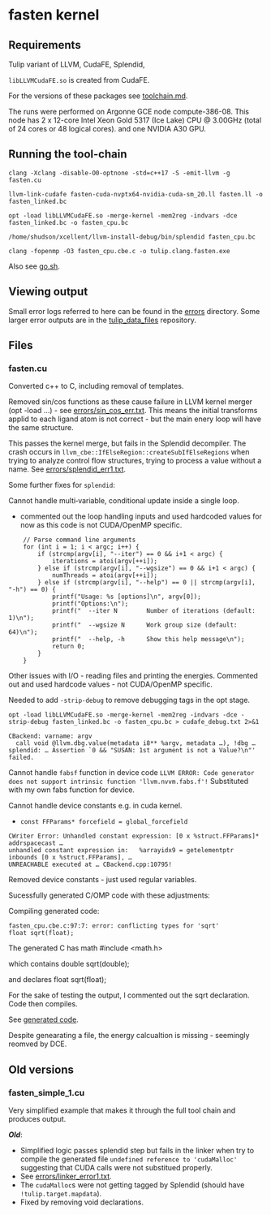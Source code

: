 # fasten kernel

## Requirements

Tulip variant of LLVM, CudaFE, Splendid, 

`libLLVMCudaFE.so` is created from CudaFE.

For the versions of these packages see [toolchain.md](toolchain.md).

The runs were performed on Argonne GCE node compute-386-08. This node has 2 x 12-core Intel Xeon Gold 5317 (Ice Lake) CPU @ 3.00GHz (total of 24 cores or 48 logical cores). and one NVIDIA A30 GPU.

## Running the tool-chain

```
clang -Xclang -disable-O0-optnone -std=c++17 -S -emit-llvm -g fasten.cu

llvm-link-cudafe fasten-cuda-nvptx64-nvidia-cuda-sm_20.ll fasten.ll -o fasten_linked.bc

opt -load libLLVMCudaFE.so -merge-kernel -mem2reg -indvars -dce fasten_linked.bc -o fasten_cpu.bc

/home/shudson/xcellent/llvm-install-debug/bin/splendid fasten_cpu.bc

clang -fopenmp -O3 fasten_cpu.cbe.c -o tulip.clang.fasten.exe

```

Also see [go.sh](go.sh).

## Viewing output

Small error logs referred to here can be found in the [errors](errors/) directory. Some larger error outputs are in the [tulip_data_files](https://github.com/shuds13/tulip_data_files) repository.

## Files

### fasten.cu

Converted c++ to C, including removal of templates.

Removed sin/cos functions as these cause failure in LLVM kernel merger (opt -load ...) - see [errors/sin_cos_err.txt](errors/sin_cos_err.txt). This means the initial transforms applid to each ligand atom is not correct - but the main enery loop will have the same structure.

This passes the kernel merge, but fails in the Splendid decompiler. The crash occurs in `llvm_cbe::IfElseRegion::createSubIfElseRegions` when trying to analyze control flow structures, trying to process a value without a name. See [errors/splendid_err1.txt](errors/splendid_err1.txt).

Some further fixes for `splendid`:

Cannot handle multi‐variable, conditional update inside a single loop.
- commented out the loop handling inputs and used hardcoded values for now as this code is not CUDA/OpenMP specific.

```
    // Parse command line arguments
    for (int i = 1; i < argc; i++) {
        if (strcmp(argv[i], "--iter") == 0 && i+1 < argc) {
            iterations = atoi(argv[++i]);
        } else if (strcmp(argv[i], "--wgsize") == 0 && i+1 < argc) {
            numThreads = atoi(argv[++i]);
        } else if (strcmp(argv[i], "--help") == 0 || strcmp(argv[i], "-h") == 0) {
            printf("Usage: %s [options]\n", argv[0]);
            printf("Options:\n");
            printf("  --iter N        Number of iterations (default: 1)\n");
            printf("  --wgsize N      Work group size (default: 64)\n");
            printf("  --help, -h      Show this help message\n");
            return 0;
        }
    }
```

Other issues with I/O - reading files and printing the energies.
Commented out and used hardcode values - not CUDA/OpenMP specific.

Needed to add  `-strip-debug` to remove debugging tags in the opt stage.

`opt -load libLLVMCudaFE.so -merge-kernel -mem2reg -indvars -dce -strip-debug fasten_linked.bc -o fasten_cpu.bc > cudafe_debug.txt 2>&1`

```
CBackend: varname: argv
  call void @llvm.dbg.value(metadata i8** %argv, metadata …), !dbg …
splendid: … Assertion `0 && "SUSAN: 1st argument is not a Value?\n"' failed.
```
Cannot handle `fabsf` function  in device code
  `LLVM ERROR: Code generator does not support intrinsic function 'llvm.nvvm.fabs.f'!`
Substituted with my own fabs function for device.

Cannot handle device constants 
e.g. in cuda kernel.
 - `const FFParams* forcefield = global_forcefield`

```
CWriter Error: Unhandled constant expression: [0 x %struct.FFParams]* addrspacecast …  
unhandled constant expression in:   %arrayidx9 = getelementptr inbounds [0 x %struct.FFParams], …  
UNREACHABLE executed at … CBackend.cpp:10795!
```
Removed device constants - just used regular variables.

Sucessfully generated C/OMP code with these adjustments:

Compiling generated code:

```
fasten_cpu.cbe.c:97:7: error: conflicting types for 'sqrt'
float sqrt(float);
```

The generated C has math
#include <math.h>

which contains 
double sqrt(double);

and declares
float sqrt(float);

For the sake of testing the output, I commented out the sqrt declaration. Code then compiles.

See [generated code](generated_c_omp/fasten_cpu.cbe_with_sqrt_removed.c).

Despite genearating a file, the energy calcualtion is missing - seemingly reomved by DCE.



## Old versions

### fasten_simple_1.cu

Very simplified example that makes it through the full tool chain and produces output.

***Old***: 
 - Simplified logic passes splendid step but fails in the linker when try to compile the generated file `undefined reference to 'cudaMalloc'` suggesting that CUDA calls were not substitued properly.
  - See [errors/linker_error1.txt](errors/linker_error1.txt).
  - The `cudaMalloc`s were not getting tagged by Splendid (should have `!tulip.target.mapdata`).
 - Fixed by removing void declarations.
